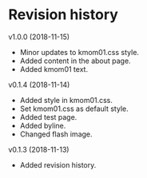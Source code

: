 Revision history
===================



v1.0.0 (2018-11-15)
* Minor updates to kmom01.css style.
* Added content in the about page.
* Added kmom01 text.

v0.1.4 (2018-11-14)
* Added style in kmom01.css.
* Set kmom01.css as default style.
* Added test page.
* Added byline.
* Changed flash image.

v0.1.3 (2018-11-13)

* Added revision history.